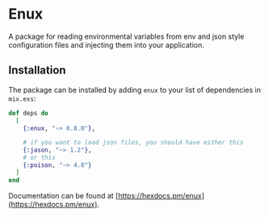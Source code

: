 # Enux

A package for reading environmental variables from env and json style configuration files and injecting them into your application.

## Installation

The package can be installed by adding `enux` to your list of dependencies in `mix.exs`:

```elixir
def deps do
  [
    {:enux, "~> 0.8.0"},

    # if you want to load json files, you should have either this
    {:jason, "~> 1.2"},
    # or this
    {:poison, "~> 4.0"}
  ]
end
```

Documentation can be found at [https://hexdocs.pm/enux](https://hexdocs.pm/enux).
